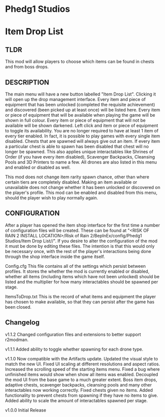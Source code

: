 # Phedg1 Studios
# Item Drop List

## TLDR
This mod will allow players to choose which items can be found in chests and from boss drops.

## DESCRIPTION
The main menu will have a new button labelled "Item Drop List". Clicking it will open up the drop management interface. Every item and piece of equipment that has been unlocked (completed the requisite achievement) and discovered (been picked up at least once) will be listed here. Every item or piece of equipment that will be available when playing the game will be shown in full colour. Every item or piece of equipment that will not be available will be shown darkened. Left click and item or piece of equipment to toggle its availability. You are no longer required to have at least 1 item of every tier enabled. In fact, it is possible to play games with every single item disabled. Chests that are spawned will always give out an item. If every item a particular chest is able to spawn has been disabled that chest will no longer be spawned. This also applies unique interactables like Shrines of Order (if you have every item disabled), Scavenger Backpacks, Cleansing Pools and 3D Printers to name a few. All drones are also listed in this menu and enabled or disabled as well.

This mod does not change item rarity spawn chance, other than where certain tiers are completely disabled. Making an item available or unavailable does not change whether it has been unlocked or discovered on the player's profile. This mod can be enabled and disabled from this menu, should the player wish to play normally again.

## CONFIGURATION
After a player has opened the item shop interface for the first time a number of configuration files will be created. These can be found at "<RISK OF RAIN 2 INSTALL LOCATION>/Risk of Rain 2/BepInEx/config/Phedg1 Studios/Item Drop List/<YOUR PROFILE ID>/". If you desire to alter the configuration of the mod it must be done by editing these files. The intention is that this would only be necessary once, with the rest of the player's interactions being done through the shop interface inside the game itself.

Config.cfg
This file contains all of the settings which persist between profiles. It stores the whether the mod is currently enabled or disabled, whether all items (including items which have not been unlocked) should be listed and the multiplier for how many interactables should be spawned per stage.

ItemsToDrop.txt
This is the record of what items and equipment the player has chosen to make available, so that they can persist after the game has been closed.

## Changelog
v1.1.2
Changed configuration files and extensions to better support r2modman.

v1.1.1
Added ability to toggle whether spawning for each drone type.

v1.1.0
Now compatible with the Artifacts update.
Updated the visual style to match the new UI.
Fixed UI scaling at different resolutions and aspect ratios.
Increased the scrolling speed of the starting items menu.
Fixed a bug where unfinished items would show when show all items was enabled.
Decoupled the mod UI from the base game to a much greater extent.
Boss item drops, adaptive chests, scavenger backpacks, cleansing pools and many other interactables now working correctly.
Fixed chests given no items.
Added functionality to prevent chests from spawning if they have no items to give.
Added ability to scale the amount of interactables spawned per stage.

v1.0.0
Initial Release